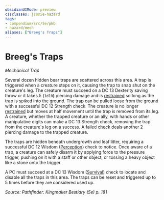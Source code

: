 ```yaml
---
obsidianUIMode: preview
cssclasses: json5e-hazard
tags:
- compendium/src/5e/pkb
- hazard/mech
aliases: ["Breeg's Traps"]
---
```

# Breeg's Traps
*Mechanical Trap*  

Several dozen hidden bear traps are scattered across this area. A trap is triggered when a creature steps on it, causing the trap to snap shut on the creature's leg. The creature must succeed on a DC 13 Dexterity saving throw or it takes 5 (`1d10`) piercing damage and is [restrained](2-Mechanics/CLI/rules/conditions.md#restrained) so long as the trap is spiked into the ground. The trap can be pulled loose from the ground with a successful DC 12 Strength check. The creature is no longer [restrained](2-Mechanics/CLI/rules/conditions.md#restrained) but moves at half movement until the trap is removed from its leg. A creature, whether the trapped creature or an ally, with hands or other manipulative digits can make a DC 13 Strength check, removing the trap from the creature's leg on a success. A failed check deals another 2 piercing damage to the trapped creature.

The traps are hidden beneath undergrowth and leaf litter, requiring a successful DC 12 Wisdom ([Perception](2-Mechanics/CLI/rules/skills.md#Perception)) check to notice. Once aware of a trap, a creature can safely disarm it by applying force to the pressure trigger, pushing on it with a staff or other object, or tossing a heavy object like a stone onto the trigger.

A PC must succeed at a DC 13 Wisdom ([Survival](2-Mechanics/CLI/rules/skills.md#Survival)) check to locate and disable all the traps in this area. The traps can be reset and triggered up to 5 times before they are considered used up.

*Source: Pathfinder: Kingmaker Bestiary (5e) p. 181*